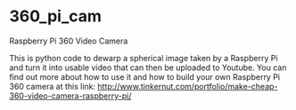 # 360_pi_cam
Raspberry Pi 360 Video Camera

This is python code to dewarp a spherical image taken by a Raspberry Pi and turn it into usable video that can then be uploaded to Youtube. You can find out more about how to use it and how to build your own Raspberry Pi 360 camera at this link: http://www.tinkernut.com/portfolio/make-cheap-360-video-camera-raspberry-pi/
